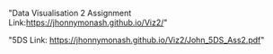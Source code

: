 "Data Visualisation 2 Assignment Link:https://jhonnymonash.github.io/Viz2/" 

"5DS Link: https://jhonnymonash.github.io/Viz2/John_5DS_Ass2.pdf"
